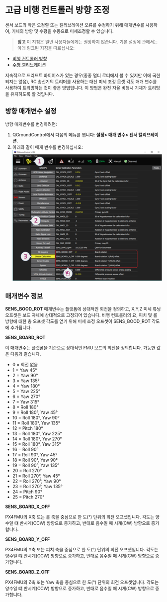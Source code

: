 # 고급 비행 컨트롤러 방향 조정

센서 보드의 작은 오정렬 또는 캘리브레이션 오류를 수정하기 위해 매개변수를 사용하여, 기체의 방향 및 수평을 수동으로 미세조정할 수 있습니다.

> **참고** 이 지침은 일반 사용자들에게는 권장하지 않습니다. 기본 설정에 관해서는 아래 링크된 지침을 따르십시오:

- [비행 컨트롤러 방향](../config/flight_controller_orientation.md)
- [수평 캘리브레이션](../config/level_horizon_calibration.md) 

지속적으로 드리프트 바이어스가 있는 경우(종종 멀티 로터에서 볼 수 있지만 이에 국한되지는 않음), RC 송신기의 트리머를 사용하는 대신 미세 조정 옵셋 각도 매개 변수를 사용하여 트리밍하는 것이 좋은 방법입니다. 이 방법은 완전 자율 비행시 기체가 트리밍을 유지하도록 할 것입니다.

## 방향 매개변수 설정

방향 매개변수를 변경하려면:

1. QGroundControl에서 다음의 메뉴를 엽니다: **설정> 매개 변수> 센서 캘리브레이션**.
2. 아래와 같이 매개 변수를 변경하십시오: ![비행 컨트롤러 방향 QGC v2](../../assets/qgc/setup/sensor/fc_orientation_qgc_v2.png)

## 매개변수 정보

**SENS_BOOD_ROT** 매개변수는 플랫폼에 상대적인 회전을 정의하고, X,Y,Z 미세 튜닝 오프셋은 보드 자체에 상대적으로 고정되어 있습니다. 비행 컨트롤러의 요, 피치 및 롤 방향에 대한 총 오프셋 각도를 얻기 위해 미세 조정 오프셋이 SENS_BOOD_ROT 각도에 추가됩니다.

**SENS_BOARD_ROT**

이 매개변수는 플랫폼을 기준으로 상대적인 FMU 보드의 회전을 정의합니다. 가능한 값은 다음과 같습니다.

- 0 = 회전 없음
- 1 = Yaw 45°
- 2 = Yaw 90°
- 3 = Yaw 135°
- 4 = Yaw 180°
- 5 = Yaw 225°
- 6 = Yaw 270°
- 7 = Yaw 315°
- 8 = Roll 180°
- 9 = Roll 180°, Yaw 45°
- 10 = Roll 180°, Yaw 90°
- 11 = Roll 180°, Yaw 135°
- 12 = Pitch 180°
- 13 = Roll 180°, Yaw 225°
- 14 = Roll 180°, Yaw 270°
- 15 = Roll 180°, Yaw 315°
- 16 = Roll 90°
- 17 = Roll 90°, Yaw 45°
- 18 = Roll 90°, Yaw 90°
- 19 = Roll 90°, Yaw 135°
- 20 = Roll 270°
- 21 = Roll 270°, Yaw 45°
- 22 = Roll 270°, Yaw 90°
- 23 = Roll 270°, Yaw 135°
- 24 = Pitch 90°
- 25 = Pitch 270°

**SENS_BOARD_X_OFF**

PX4FMU의 X축 또는 롤 축을 중심으로 한 도(°) 단위의 회전 오프셋입니다. 각도는 양수일 떄 반시계(CCW) 방향으로 증가하고, 반대로 음수일 때 시계(CW) 방향으로 증가합니다.

**SENS_BOARD_Y_OFF**

PX4FMU의 Y축 또는 피치 축을 중심으로 한 도(°) 단위의 회전 오프셋입니다. 각도는 양수일 떄 반시계(CCW) 방향으로 증가하고, 반대로 음수일 때 시계(CW) 방향으로 증가합니다.

**SENS_BOARD_Z_OFF**

PX4FMU의 Z축 또는 Yaw 축을 중심으로 한 도(°) 단위의 회전 오프셋입니다. 각도는 양수일 떄 반시계(CCW) 방향으로 증가하고, 반대로 음수일 때 시계(CW) 방향으로 증가합니다.
